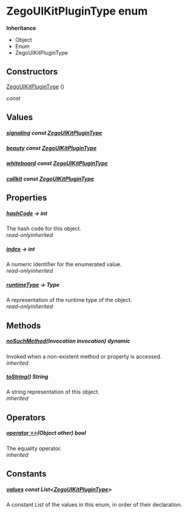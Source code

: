 


# ZegoUIKitPluginType enum










**Inheritance**

- Object
- Enum
- ZegoUIKitPluginType






## Constructors

[ZegoUIKitPluginType](../zego_uikit_prebuilt_live_audio_room/ZegoUIKitPluginType/ZegoUIKitPluginType.md) ()

  _const_ 


## Values

##### [signaling](../zego_uikit_prebuilt_live_audio_room/ZegoUIKitPluginType.md) const [ZegoUIKitPluginType](../zego_uikit_prebuilt_live_audio_room/ZegoUIKitPluginType.md)



  




##### [beauty](../zego_uikit_prebuilt_live_audio_room/ZegoUIKitPluginType.md) const [ZegoUIKitPluginType](../zego_uikit_prebuilt_live_audio_room/ZegoUIKitPluginType.md)



  




##### [whiteboard](../zego_uikit_prebuilt_live_audio_room/ZegoUIKitPluginType.md) const [ZegoUIKitPluginType](../zego_uikit_prebuilt_live_audio_room/ZegoUIKitPluginType.md)



  




##### [callkit](../zego_uikit_prebuilt_live_audio_room/ZegoUIKitPluginType.md) const [ZegoUIKitPluginType](../zego_uikit_prebuilt_live_audio_room/ZegoUIKitPluginType.md)



  





## Properties

##### [hashCode](../zego_uikit_prebuilt_live_audio_room/ZegoUIKitPluginType/hashCode.md) &#8594; int



The hash code for this object.  
_<span class="feature">read-only</span><span class="feature">inherited</span>_



##### [index](../zego_uikit_prebuilt_live_audio_room/ZegoUIKitPluginType/index.md) &#8594; int



A numeric identifier for the enumerated value.  
_<span class="feature">read-only</span><span class="feature">inherited</span>_



##### [runtimeType](../zego_uikit_prebuilt_live_audio_room/ZegoUIKitPluginType/runtimeType.md) &#8594; Type



A representation of the runtime type of the object.  
_<span class="feature">read-only</span><span class="feature">inherited</span>_





## Methods

##### [noSuchMethod](../zego_uikit_prebuilt_live_audio_room/ZegoUIKitPluginType/noSuchMethod.md)(Invocation invocation) dynamic



Invoked when a non-existent method or property is accessed.  
_<span class="feature">inherited</span>_



##### [toString](../zego_uikit_prebuilt_live_audio_room/ZegoUIKitPluginType/toString.md)() String



A string representation of this object.  
_<span class="feature">inherited</span>_





## Operators

##### [operator ==](../zego_uikit_prebuilt_live_audio_room/ZegoUIKitPluginType/operator_equals.md)(Object other) bool



The equality operator.  
_<span class="feature">inherited</span>_










## Constants

##### [values](../zego_uikit_prebuilt_live_audio_room/ZegoUIKitPluginType/values-constant.md) const List&lt;[ZegoUIKitPluginType](../zego_uikit_prebuilt_live_audio_room/ZegoUIKitPluginType.md)>



A constant List of the values in this enum, in order of their declaration.  









